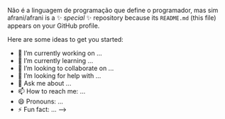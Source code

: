 Não é a linguagem de programação que define o programador, mas sim 
           afrani/afrani is a ✨ _special_ ✨ repository because its `README.md` (this file) appears on your GitHub profile.       

Here are some ideas to get you started:

- 🔭 I’m currently working on ...
- 🌱 I’m currently learning ...
- 👯 I’m looking to collaborate on ...
- 🤔 I’m looking for help with ...
- 💬 Ask me about ...
- 📫 How to reach me: ...
- 😄 Pronouns: ...
- ⚡ Fun fact: ...
-->
